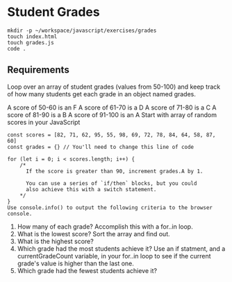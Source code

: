 # Student Grades

```
mkdir -p ~/workspace/javascript/exercises/grades
touch index.html
touch grades.js
code .
```

## Requirements
Loop over an array of student grades (values from 50-100) and keep track of how many students get each grade in an object named grades.

A score of 50-60 is an F
A score of 61-70 is a D
A score of 71-80 is a C
A score of 81-90 is a B
A score of 91-100 is an A
Start with array of random scores in your JavaScript

```
const scores = [82, 71, 62, 95, 55, 98, 69, 72, 78, 84, 64, 58, 87, 60]
const grades = {} // You'll need to change this line of code

for (let i = 0; i < scores.length; i++) {
    /*
      If the score is greater than 90, increment grades.A by 1.

      You can use a series of `if/then` blocks, but you could
      also achieve this with a switch statement.
    */
}
Use console.info() to output the following criteria to the browser console.
```

1. How many of each grade? Accomplish this with a for..in loop.
1. What is the lowest score? Sort the array and find out.
1. What is the highest score?
1. Which grade had the most students achieve it? Use an if statment, and a currentGradeCount variable, in your for..in loop to see if the current grade's value is higher than the last one.
1. Which grade had the fewest students achieve it?